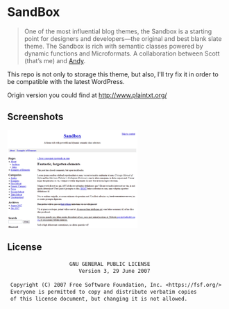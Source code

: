 # SandBox

> One of the most influential blog themes, the Sandbox is a starting point for designers and developers—the original and best blank slate theme. The Sandbox is rich with semantic classes powered by dynamic functions and Microformats. A collaboration between Scott (that’s me) and [Andy](http://www.plaintxt.org/out?u=http://andy.wordpress.com/).

This repo is not only to storage this theme, but also, I'll try fix it in order to be compatible with the latest WordPress.

Origin version you could find at <http://www.plaintxt.org/>

## Screenshots

![ss](screenshot.png)

## License

```license
                    GNU GENERAL PUBLIC LICENSE
                       Version 3, 29 June 2007

 Copyright (C) 2007 Free Software Foundation, Inc. <https://fsf.org/>
 Everyone is permitted to copy and distribute verbatim copies
 of this license document, but changing it is not allowed.
 ```

